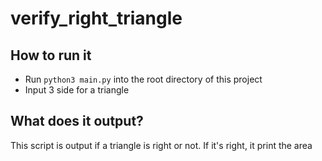 # verify_right_triangle

## How to run it
- Run `python3 main.py` into the root directory of this project
- Input 3 side for a triangle

## What does it output?
This script is output if a triangle is right or not. If it's right, it print the area

